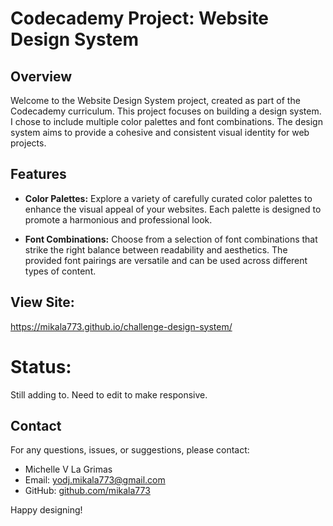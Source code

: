 # Codecademy Project: Website Design System

## Overview

Welcome to the Website Design System project, created as part of the Codecademy curriculum. 
This project focuses on building a design system. I chose to include multiple color palettes and font combinations. 
The design system aims to provide a cohesive and consistent visual identity for web projects.

## Features

- **Color Palettes:** Explore a variety of carefully curated color palettes to enhance the visual appeal of your websites.
  Each palette is designed to promote a harmonious and professional look.

- **Font Combinations:** Choose from a selection of font combinations that strike the right balance between readability and aesthetics.
  The provided font pairings are versatile and can be used across different types of content.

## View Site: 
https://mikala773.github.io/challenge-design-system/

# Status:
Still adding to. Need to edit to make responsive. 




## Contact

For any questions, issues, or suggestions, please contact:

- Michelle V La Grimas
- Email: yodj.mikala773@gmail.com
- GitHub: [github.com/mikala773](https://github.com/mikala773)


Happy designing!
